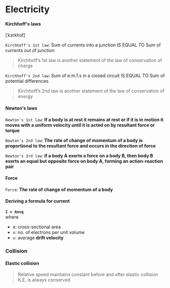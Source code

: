 # Electricity

#### Kirchhoff's laws
\[ˈkɜrkhɔf\]

`Kirchhoff's 1st law`: Sum of currents into a junction
IS EQUAL TO
Sum of currents out of junction
> Kirchhoff’s 1st law is another statement of the law of
conservation of charge

`Kirchhoff's 2nd law`: Sum of e.m.f.s in a closed circuit
IS EQUAL TO
Sum of potential differences

> Kirchhoff’s 2nd law is another statement of the law of
conservation of energy

#### Newton's laws

`Newton's 1st law`: **If a body is at rest it remains at rest or if it is in
motion it moves with a uniform velocity until it is acted
on by resultant force or torque**

`Newton's 2nd law`: **The rate of change of momentum of a body
is proportional to the resultant force and occurs in the
direction of force**

`Newton's 3rd law`: **if a body A exerts a force on a body B, then
body B exerts an equal but opposite force on body A,
forming an action-reaction pair**

#### Force
`Force`: **The rate of change of momentum of a body**

#### Deriving a formula for current

**`I = Anvq`**  
where
- `A`: cross-sectional area
- `n`: no. of electrons per unit volume
- `v`: average **drift velocity**

### Collision
#### Elastic collision
> Relative speed maintains constant before and after elastic collision
> K.E. is always conserved